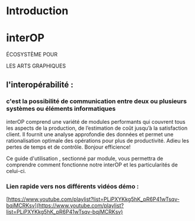 # Introduction

# interOP

ÉCOSYSTÈME POUR

LES ARTS GRAPHIQUES

##

## l'interopérabilité : 

### c'est la possibilité de communication entre deux ou plusieurs systèmes ou éléments informatiques 

interOP comprend une variété de modules performants qui couvrent tous les aspects de la production, de l’estimation de coût jusqu’à la satisfaction client. Il fournit une analyse approfondie des données et permet une rationalisation optimale des opérations pour plus de productivité. Adieu les pertes de temps et de contrôle. Bonjour efficience!

Ce guide d'utilisation , sectionné par module, vous permettra de comprendre comment fonctionne notre interOP et les particularités de celui-ci.

### Lien rapide vers nos différents vidéos démo :

[https://www.youtube.com/playlist?list=PLiPXYKkg5hK_pR6P41wTsqv-bqjMCRKsv](https://www.youtube.com/playlist?list=PLiPXYKkg5hK_pR6P41wTsqv-bqjMCRKsv)

#
